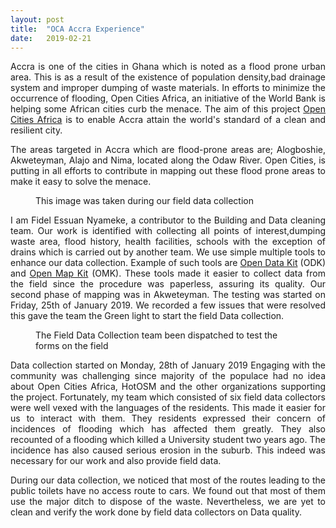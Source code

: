 ```yaml
---
layout: post
title:  "OCA Accra Experience"
date:   2019-02-21
---
```


<p class="" style="text-align:justify;"><span class="dropcap">A</span>ccra is one of the cities in Ghana which is noted as a flood prone urban area. This is as a result of the existence of population density,bad drainage system and improper dumping of waste materials. In efforts to minimize the occurrence of flooding, Open Cities Africa, an initiative of the World Bank is helping some African cities curb the menace. The aim of this project <a href="https://opencitiesproject.org/">Open Cities Africa</a> is to enable Accra attain the world's standard of a clean and resilient city.</p>


<p align="justify"> The areas targeted in Accra which are flood-prone areas are; Alogboshie, Akweteyman, Alajo and Nima, located along the Odaw River. Open Cities, is putting in all efforts to contribute in mapping out these flood prone areas to make it easy to solve the menace.</p>

<figure>
	<img src="{{ '/assets/img/akwetrash.JPG' | prepend: site.baseurl }}" alt=""> 
	<figcaption>This image was taken during our field data collection</figcaption>
</figure>


<p align="justify">I am Fidel Essuan Nyameke, a contributor to the Building and Data cleaning team. Our work is identified with collecting all points of interest,dumping waste area, flood history, health facilities, schools with the exception of drains which is carried out by another team.
We use simple multiple tools to enhance our data collection. Example of such tools are <a href="https://opendatakit.org/">Open Data Kit</a> (ODK) and <a href="http://openmapkit.org/">Open Map Kit</a> (OMK). These tools made it easier to collect data from the field since the procedure was paperless, assuring its quality.
Our second phase of mapping was in Akweteyman. The testing was started on Friday, 25th of January 2019.
We recorded a few issues that were resolved this gave the team the Green light to start the field Data collection.</p>

<figure>
	<img src="{{ '/assets/img/25_01.JPG' | prepend: site.baseurl }}" alt=""> 
	<figcaption>The Field Data Collection team been dispatched to test the forms on the field</figcaption>
</figure>

<p align="justify">Data collection started on Monday, 28th of January 2019 Engaging with the community was challenging since majority of the populace had no idea about Open Cities Africa, HotOSM and the other organizations supporting the project.
Fortunately, my team which consisted of six field data collectors were well vexed with the languages of the residents. This made it easier for us to interact with them.
They residents expressed their concern of incidences of flooding which has affected them greatly. They also recounted of a flooding which killed a University student two years ago. The incidence has also caused serious erosion in the suburb. 
This indeed was necessary for our work and also provide field data.</p>

<p align="justify">
During our data collection, we noticed that most of the routes leading to the public toilets have no access route to cars. We found out that most of them use the major ditch to dispose of the waste.
Nevertheless, we are yet to clean and verify the work done by field data collectors on Data quality.

</p>



